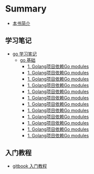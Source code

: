 [//]: # (下载插件)
[//]: # (https://www.npmjs.com/package/gitbook-plugin-expandable-chapters)
[//]: # (http://www.zhaowenyu.com/gitbook-doc/plugins/expandable-chapters.html)




# Summary

* [本书简介](README.md)


## 学习笔记

* [go 学习笔记](learn-note/go/reamd.md)
  * [go 基础](learn-note/go/basic/readme.md)
    * [1. Golang项目依赖Go modules](learn-note/go/basic/moudules.md)
    * [1. Golang项目依赖Go modules](learn-note/go/basic/moudules.md)
    * [1. Golang项目依赖Go modules](learn-note/go/basic/moudules.md)
    * [1. Golang项目依赖Go modules](learn-note/go/basic/moudules.md)
    * [1. Golang项目依赖Go modules](learn-note/go/basic/moudules.md)
    * [1. Golang项目依赖Go modules](learn-note/go/basic/moudules.md)
    * [1. Golang项目依赖Go modules](learn-note/go/basic/moudules.md)
    * [1. Golang项目依赖Go modules](learn-note/go/basic/moudules.md)
    * [1. Golang项目依赖Go modules](learn-note/go/basic/moudules.md)
    * [1. Golang项目依赖Go modules](learn-note/go/basic/moudules.md)
    * [1. Golang项目依赖Go modules](learn-note/go/basic/moudules.md)
    * [1. Golang项目依赖Go modules](learn-note/go/basic/moudules.md)


## 入门教程

* [gitbook 入门教程](tutorial/gitbook/readme.md)



